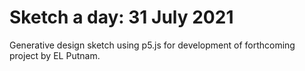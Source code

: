# Sketch a day: 31 July 2021

Generative design sketch using p5.js for development of forthcoming project by EL Putnam.
